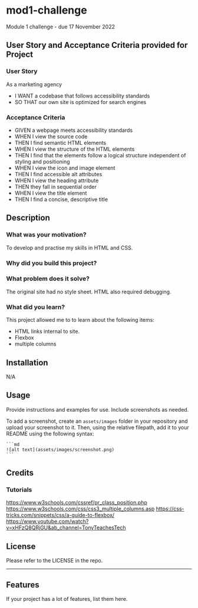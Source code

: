 # mod1-challenge
Module 1 challenge - due 17 November 2022


## User Story and Acceptance Criteria provided for Project

### User Story
As a marketing agency
- I WANT a codebase that follows accessibility standards
- SO THAT our own site is optimized for search engines


### Acceptance Criteria
- GIVEN a webpage meets accessibility standards
- WHEN I view the source code
- THEN I find semantic HTML elements 
- WHEN I view the structure of the HTML elements
- THEN I find that the elements follow a logical structure independent of styling and positioning
- WHEN I view the icon and image element
- THEN I find accessible alt attributes
- WHEN I view the heading attribute
- THEN they fall in sequential order
- WHEN I view the title element
- THEN I find a concise, descriptive title


## Description

### What was your motivation?
To develop and practise my skills in HTML and CSS.

### Why did you build this project? 


### What problem does it solve?
The original site had no style sheet. HTML also required debugging. 

### What did you learn?
This project allowed me to to learn about the following items:
- HTML links internal to site.
- Flexbox
- multiple columns


## Installation
N/A

## Usage

Provide instructions and examples for use. Include screenshots as needed.

To add a screenshot, create an `assets/images` folder in your repository and upload your screenshot to it. Then, using the relative filepath, add it to your README using the following syntax:

    ```md
    ![alt text](assets/images/screenshot.png)
    ```

## Credits

### Tutorials
https://www.w3schools.com/cssref/pr_class_position.php
https://www.w3schools.com/css/css3_multiple_columns.asp
https://css-tricks.com/snippets/css/a-guide-to-flexbox/
https://www.youtube.com/watch?v=xHFzQ8QRjGU&ab_channel=TonyTeachesTech

## License
Please refer to the LICENSE in the repo.

---

## Features

If your project has a lot of features, list them here.

